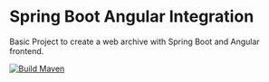 # Spring Boot Angular Integration
Basic Project to create a web archive with Spring Boot and Angular frontend.

[![Build Maven](https://github.com/Himmreich/springboot-angular-integration/actions/workflows/build.yml/badge.svg?branch=master)](https://github.com/Himmreich/springboot-angular-integration/actions/workflows/build.yml) 
